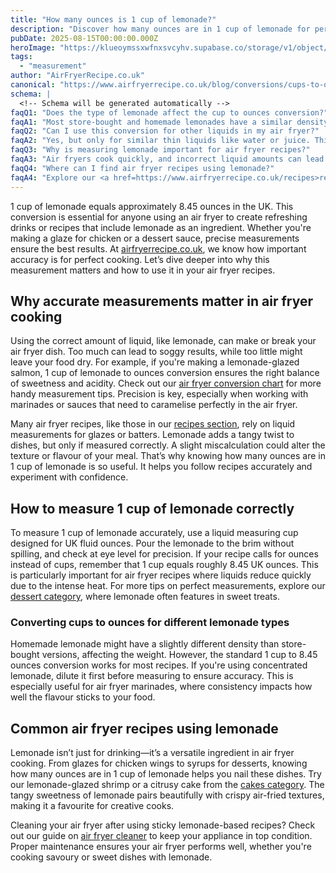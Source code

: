 ```yaml
---
title: "How many ounces is 1 cup of lemonade?"
description: "Discover how many ounces are in 1 cup of lemonade for perfect air fryer recipes. Get precise conversions and handy tips for UK measurements."
pubDate: 2025-08-15T00:00:00.000Z
heroImage: "https://klueoymssxwfnxsvcyhv.supabase.co/storage/v1/object/public/Shmucket/how-many-ounces-is-1-cup-of-lemonade.webp"
tags:
  - "measurement"
author: "AirFryerRecipe.co.uk"
canonical: "https://www.airfryerrecipe.co.uk/blog/conversions/cups-to-ounces/how-many-ounces-is-1-cup-of-lemonade"
schema: |
  <!-- Schema will be generated automatically -->
faqQ1: "Does the type of lemonade affect the cup to ounces conversion?"
faqA1: "Most store-bought and homemade lemonades have a similar density, so 1 cup generally equals 8.45 UK ounces. However, concentrated lemonade should be diluted first for accurate measurements, as it’s thicker and heavier per cup."
faqQ2: "Can I use this conversion for other liquids in my air fryer?"
faqA2: "Yes, but only for similar thin liquids like water or juice. Thicker liquids, like syrup or cream, have different weights per cup. Always check a conversion chart for precise measurements when switching between ingredients."
faqQ3: "Why is measuring lemonade important for air fryer recipes?"
faqA3: "Air fryers cook quickly, and incorrect liquid amounts can lead to uneven results. Too much lemonade might make food soggy, while too little can dry it out. Precise measurements ensure perfect texture and flavour every time."
faqQ4: "Where can I find air fryer recipes using lemonade?"
faqA4: "Explore our <a href=https://www.airfryerrecipe.co.uk/recipes>recipes section</a> or the <a href=https://www.airfryerrecipe.co.uk/recipe-category/dessert>dessert category</a> for creative ways to use lemonade in your air fryer. From glazes to cakes, there’s plenty to try with this versatile ingredient."
---
```

<p>1 cup of lemonade equals approximately 8.45 ounces in the UK. This conversion is essential for anyone using an air fryer to create refreshing drinks or recipes that include lemonade as an ingredient. Whether you're making a glaze for chicken or a dessert sauce, precise measurements ensure the best results. At <a href=https://www.airfryerrecipe.co.uk>airfryerrecipe.co.uk</a>, we know how important accuracy is for perfect cooking. Let’s dive deeper into why this measurement matters and how to use it in your air fryer recipes.</p>  

<h2>Why accurate measurements matter in air fryer cooking</h2>  
<p>Using the correct amount of liquid, like lemonade, can make or break your air fryer dish. Too much can lead to soggy results, while too little might leave your food dry. For example, if you're making a lemonade-glazed salmon, 1 cup of lemonade to ounces conversion ensures the right balance of sweetness and acidity. Check out our <a href=https://www.airfryerrecipe.co.uk/air-fryer-conversion-chart>air fryer conversion chart</a> for more handy measurement tips. Precision is key, especially when working with marinades or sauces that need to caramelise perfectly in the air fryer.</p>  

<p>Many air fryer recipes, like those in our <a href=https://www.airfryerrecipe.co.uk/recipes>recipes section</a>, rely on liquid measurements for glazes or batters. Lemonade adds a tangy twist to dishes, but only if measured correctly. A slight miscalculation could alter the texture or flavour of your meal. That’s why knowing how many ounces are in 1 cup of lemonade is so useful. It helps you follow recipes accurately and experiment with confidence.</p>  

<h2>How to measure 1 cup of lemonade correctly</h2>  
<p>To measure 1 cup of lemonade accurately, use a liquid measuring cup designed for UK fluid ounces. Pour the lemonade to the brim without spilling, and check at eye level for precision. If your recipe calls for ounces instead of cups, remember that 1 cup equals roughly 8.45 UK ounces. This is particularly important for air fryer recipes where liquids reduce quickly due to the intense heat. For more tips on perfect measurements, explore our <a href=https://www.airfryerrecipe.co.uk/recipe-category/dessert>dessert category</a>, where lemonade often features in sweet treats.</p>  

<h3>Converting cups to ounces for different lemonade types</h3>  
<p>Homemade lemonade might have a slightly different density than store-bought versions, affecting the weight. However, the standard 1 cup to 8.45 ounces conversion works for most recipes. If you're using concentrated lemonade, dilute it first before measuring to ensure accuracy. This is especially useful for air fryer marinades, where consistency impacts how well the flavour sticks to your food.</p>  

<h2>Common air fryer recipes using lemonade</h2>  
<p>Lemonade isn’t just for drinking—it’s a versatile ingredient in air fryer cooking. From glazes for chicken wings to syrups for desserts, knowing how many ounces are in 1 cup of lemonade helps you nail these dishes. Try our lemonade-glazed shrimp or a citrusy cake from the <a href=https://www.airfryerrecipe.co.uk/recipe-category/cakes>cakes category</a>. The tangy sweetness of lemonade pairs beautifully with crispy air-fried textures, making it a favourite for creative cooks.</p>  

<p>Cleaning your air fryer after using sticky lemonade-based recipes? Check out our guide on <a href=https://www.airfryerrecipe.co.uk/air-fryer-cleaner>air fryer cleaner</a> to keep your appliance in top condition. Proper maintenance ensures your air fryer performs well, whether you're cooking savoury or sweet dishes with lemonade.</p>
